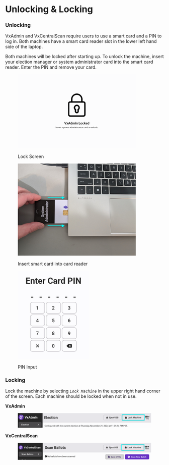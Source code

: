 # Unlocking & Locking

### Unlocking

VxAdmin and VxCentralScan require users to use a smart card and a PIN to log in. Both machines have a smart card reader slot in the lower left hand side of the laptop.&#x20;

Both machines will be locked after starting up. To unlock the machine, insert your election manager or system administrator card into the smart card reader. Enter the PIN and remove your card.

<div><figure><img src="../.gitbook/assets/machine-locked-unconfigured.png" alt="" width="375"><figcaption><p>Lock Screen</p></figcaption></figure> <figure><img src="../.gitbook/assets/PXL_20241119_221055043.jpg" alt="" width="375"><figcaption><p>Insert smart card into card reader</p></figcaption></figure> <figure><img src="../.gitbook/assets/enter-card-pin-cropped.jpg" alt="" width="225"><figcaption><p>PIN Input</p></figcaption></figure></div>

### Locking

Lock the machine by selecting _`Lock Machine`_ in the upper right hand corner of the screen. Each machine should be locked when not in use.

**VxAdmin**

<figure><img src="../.gitbook/assets/election-screen-configured (3).png" alt="" width="563"><figcaption></figcaption></figure>

**VxCentralScan**

<figure><img src="../.gitbook/assets/no-ballots-scanned copy 3.png" alt="" width="563"><figcaption></figcaption></figure>
